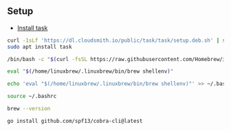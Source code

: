 

## Setup

- [Install task](https://taskfile.dev/docs/installation)

```bash
curl -1sLf 'https://dl.cloudsmith.io/public/task/task/setup.deb.sh' | sudo -E bash
sudo apt install task
```

```bash
/bin/bash -c "$(curl -fsSL https://raw.githubusercontent.com/Homebrew/install/HEAD/install.sh)"

eval "$(/home/linuxbrew/.linuxbrew/bin/brew shellenv)"

echo 'eval "$(/home/linuxbrew/.linuxbrew/bin/brew shellenv)"' >> ~/.bashrc

source ~/.bashrc

brew --version
```

```bash
go install github.com/spf13/cobra-cli@latest
```

